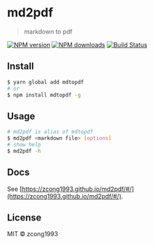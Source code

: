 # md2pdf

> markdown to pdf

[![NPM version](https://img.shields.io/npm/v/mdtopdf.svg?style=flat-square)](https://npmjs.com/package/mdtopdf) [![NPM downloads](https://img.shields.io/npm/dm/mdtopdf.svg?style=flat-square)](https://npmjs.com/package/mdtopdf) [![Build Status](https://img.shields.io/circleci/project/zcong1993/md2pdf/master.svg?style=flat-square)](https://circleci.com/gh/zcong1993/md2pdf)

## Install

```bash
$ yarn global add mdtopdf
# or
$ npm install mdtopdf -g
```

## Usage

```bash
# md2pdf is alias of mdtopdf
$ md2pdf <markdown file> [options]
# show help
$ md2pdf -h
```

## Docs

See [https://zcong1993.github.io/md2pdf/#/](https://zcong1993.github.io/md2pdf/#/).

## License

MIT &copy; zcong1993
